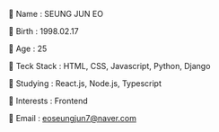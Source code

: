 💬 Name : SEUNG JUN EO

💬 Birth : 1998.02.17

💬 Age : 25

💬 Teck Stack : HTML, CSS, Javascript, Python, Django

💬 Studying : React.js, Node.js, Typescript

💬 Interests : Frontend

💬 Email : eoseungjun7@naver.com
